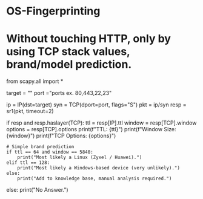 # OS-Fingerprinting
# Without touching HTTP, only by using TCP stack values, brand/model prediction.

from scapy.all import *

target = "<IP>"
port ="ports ex. 80,443,22,23"

ip = IP(dst=target)
syn = TCP(dport=port, flags="S")
pkt = ip/syn
resp = sr1(pkt, timeout=2)

if resp and resp.haslayer(TCP):
    ttl = resp[IP].ttl
    window = resp[TCP].window
    options = resp[TCP].options
    print(f"TTL: {ttl}")
    print(f"Window Size: {window}")
    print(f"TCP Options: {options}")

    # Simple brand prediction
    if ttl == 64 and window == 5840:
        print("Most likely a Linux (Zyxel / Huawei).")
    elif ttl == 128:
        print("Most likely a Windows-based device (very unlikely).")
    else:
        print("Add to knowledge base, manual analysis required.")
else:
    print("No Answer.")
